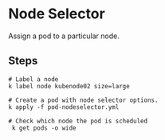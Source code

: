 # Node Selector
Assign a pod to a particular node. 

## Steps
```shell script
# Label a node
k label node kubenode02 size=large

# Create a pod with node selector options.
k apply -f pod-nodeselector.yml

# Check which node the pod is scheduled
 k get pods -o wide
```

